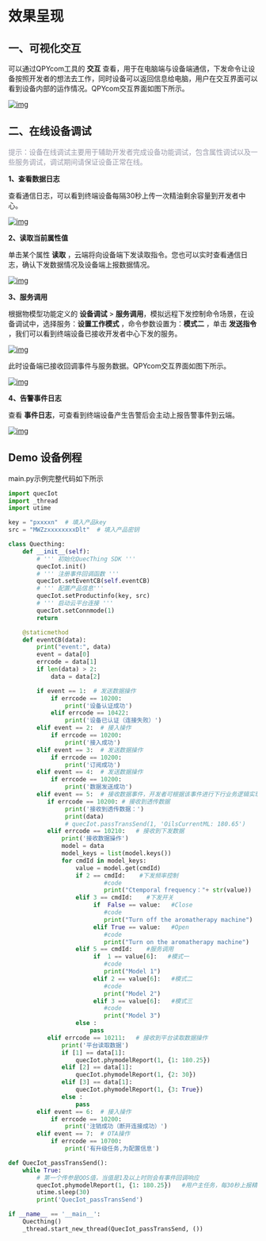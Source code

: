 # 效果呈现

## **一、可视化交互**

可以通过QPYcom工具的 __交互__ 查看，用于在电脑端与设备端通信，下发命令让设备按照开发者的想法去工作，同时设备可以返回信息给电脑，用户在交互界面可以看到设备内部的运作情况。QPYcom交互界面如图下所示。


<a data-fancybox title="img" href="/deviceDevelop/wifi/speediness/resource/QuecPython/Speediness-QuecPython-09.png">![img](/deviceDevelop/wifi/speediness/resource/QuecPython/Speediness-QuecPython-09.png)</a>



## __二、在线设备调试__

 <font color=#999AAA >提示：设备在线调试主要用于辅助开发者完成设备功能调试，包含属性调试以及一些服务调试，调试期间请保证设备正常在线。</font>
 
__1、查看数据日志__

查看通信日志，可以看到终端设备每隔30秒上传一次精油剩余容量到开发者中心。

<a data-fancybox title="img" href="/deviceDevelop/wifi/speediness/resource/QuecPython/Speediness-QuecPython-10.png">![img](/deviceDevelop/wifi/speediness/resource/QuecPython/Speediness-QuecPython-10.png)</a>


__2、读取当前属性值__

单击某个属性 __读取__ ，云端将向设备端下发读取指令。您也可以实时查看通信日志，确认下发数据情况及设备端上报数据情况。

<a data-fancybox title="img" href="/deviceDevelop/wifi/speediness/resource/QuecPython/Speediness-QuecPython-11.png">![img](/deviceDevelop/wifi/speediness/resource/QuecPython/Speediness-QuecPython-11.png)</a>

__3、服务调用__

根据物模型功能定义的 __设备调试__ > __服务调用__，模拟远程下发控制命令场景，在设备调试中，选择服务：__设置工作模式__ ，命令参数设置为：__模式二__ ，单击 __发送指令__ ，我们可以看到终端设备已接收开发者中心下发的服务。

<a data-fancybox title="img" href="/deviceDevelop/wifi/speediness/resource/QuecPython/Speediness-QuecPython-12.png">![img](/deviceDevelop/wifi/speediness/resource/QuecPython/Speediness-QuecPython-12.png)</a>


此时设备端已接收回调事件与服务数据。QPYcom交互界面如图下所示。


<a data-fancybox title="img" href="/deviceDevelop/wifi/speediness/resource/QuecPython/Speediness-QuecPython-13.png">![img](/deviceDevelop/wifi/speediness/resource/QuecPython/Speediness-QuecPython-13.png)</a>


__4、告警事件日志__

 查看 __事件日志__，可查看到终端设备产生告警后会主动上报告警事件到云端。

<a data-fancybox title="img" href="/deviceDevelop/wifi/speediness/resource/QuecPython/Speediness-QuecPython-14.png">![img](/deviceDevelop/wifi/speediness/resource/QuecPython/Speediness-QuecPython-14.png)</a>

## **Demo 设备例程**
main.py示例完整代码如下所示
```py
import quecIot
import _thread
import utime

key = "pxxxxn"  # 填入产品key
src = "MWZzxxxxxxxxDlt"  # 填入产品密钥

class Quecthing:
    def __init__(self):
        # ''' 初始化QuecThing SDK '''
        quecIot.init()
        # ''' 注册事件回调函数 '''
        quecIot.setEventCB(self.eventCB)
        # ''' 配置产品信息'''
        quecIot.setProductinfo(key, src)
        # ''' 启动云平台连接 '''
        quecIot.setConnmode(1)
        return

    @staticmethod
    def eventCB(data):
        print("event:", data)
        event = data[0]
        errcode = data[1]
        if len(data) > 2:
            data = data[2]

        if event == 1:  # 发送数据操作
            if errcode == 10200:
                print('设备认证成功')
            elif errcode == 10422:
                print('设备已认证（连接失败）')
        elif event == 2:  # 接入操作
            if errcode == 10200:
                print('接入成功')
        elif event == 3:  # 发送数据操作
            if errcode == 10200:
                print('订阅成功')
        elif event == 4:  # 发送数据操作
            if errcode == 10200:
                print('数据发送成功')
        elif event == 5:  # 接收数据事件，开发者可根据该事件进行下行业务逻辑实现
           if errcode == 10200: # 接收到透传数据
                print('接收到透传数据：')
                print(data)
                # quecIot.passTransSend(1, 'OilsCurrentML: 180.65')
           elif errcode == 10210:   # 接收到下发数据
               print('接收数据操作')
               model = data
               model_keys = list(model.keys())
               for cmdId in model_keys:
                   value = model.get(cmdId)
                   if 2 == cmdId:    #下发频率控制
                           #code
                           print("Ctemporal frequency："+ str(value)) 
                   elif 3 == cmdId:    #下发开关
                        if  False == value:   #Close
                           #code
                           print("Turn off the aromatherapy machine") 
                        elif True == value:   #Open
                           #code
                           print("Turn on the aromatherapy machine") 
                   elif 5 == cmdId:    #服务调用                     
                        if  1 == value[6]:   #模式一
                           #code
                           print("Model 1") 
                        elif 2 == value[6]:   #模式二
                           #code
                           print("Model 2") 
                        elif 3 == value[6]:   #模式三
                           #code
                           print("Model 3") 
                   else :
                       pass
           elif errcode == 10211:   # 接收到平台读取数据操作
               print('平台读取数据')
               if [1] == data[1]:
                   quecIot.phymodelReport(1, {1: 180.25})
               elif [2] == data[1]:
                   quecIot.phymodelReport(1, {2: 30})  
               elif [3] == data[1]:
                   quecIot.phymodelReport(1, {3: True})
               else :
                   pass
        elif event == 6:  # 接入操作
            if errcode == 10200:
                print('注销成功（断开连接成功）')
        elif event == 7:  # OTA操作
            if errcode == 10700:
                print('有升级任务,为配置信息')

def QuecIot_passTransSend():
    while True:
        # 第一个传参是QOS值，当值是1及以上时则会有事件回调响应
        quecIot.phymodelReport(1, {1: 180.25})   #用户主任务，每30秒上报精油剩余容量
        utime.sleep(30)
        print('QuecIot_passTransSend')

if __name__ == '__main__':
    Quecthing()
    _thread.start_new_thread(QuecIot_passTransSend, ())
```

